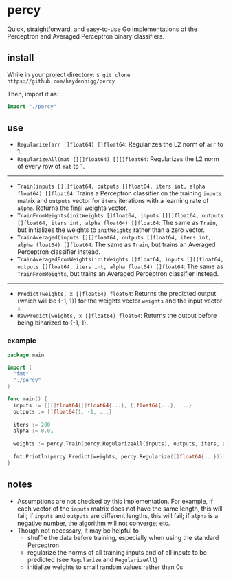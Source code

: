 # percy

Quick, straightforward, and easy-to-use Go implementations of the Perceptron and Averaged Perceptron binary classifiers.

## install

While in your project directory:
`$ git clone https://github.com/haydenhigg/percy`

Then, import it as:
```go
import "./percy"
```

## use

- `Regularize(arr []float64) []float64`: Regularizes the L2 norm of `arr` to 1.
- `RegularizeAll(mat [][]float64) [][]float64`: Regularizes the L2 norm of every row of `mat` to 1.
---
- `Train(inputs [][]float64, outputs []float64, iters int, alpha float64) []float64`: Trains a Perceptron classifier on the training `inputs` matrix and `outputs` vector for `iters` iterations with a learning rate of `alpha`. Returns the final weights vector.
- `TrainFromWeights(initWeights []float64, inputs [][]float64, outputs []float64, iters int, alpha float64) []float64`: The same as `Train`, but initializes the weights to `initWeights` rather than a zero vector.
- `TrainAveraged(inputs [][]float64, outputs []float64, iters int, alpha float64) []float64`: The same as `Train`, but trains an Averaged Perceptron classifier instead.
- `TrainAveragedFromWeights(initWeights []float64, inputs [][]float64, outputs []float64, iters int, alpha float64) []float64`: The same as `TrainFromWeights`, but trains an Averaged Perceptron classifier instead.
---
- `Predict(weights, x []float64) float64`: Returns the predicted output (which will be {-1, 1}) for the weights vector `weights` and the input vector `x`.
- `RawPredict(weights, x []float64) float64`: Returns the output before being binarized to {-1, 1}.

### example

```go
package main

import (
  "fmt"
  "./percy"
)

func main() {
  inputs := [][]float64{[]float64{...}, []float64{...}, ...}
  outputs := []float64{1, -1, ...}
  
  iters := 200
  alpha := 0.01
  
  weights := percy.Train(percy.RegularizeAll(inputs), outputs, iters, alpha)
  
  fmt.Println(percy.Predict(weights, percy.Regularize([]float64{...})))
}
```

## notes

- Assumptions are not checked by this implementation. For example, if each vector of the `inputs` matrix does not have the same length, this will fail; if `inputs` and `outputs` are different lengths, this will fail; if `alpha` is a negative number, the algorithm will not converge; etc.
- Though not necessary, it may be helpful to
  - shuffle the data before training, especially when using the standard Perceptron
  - regularize the norms of all training inputs and of all inputs to be predicted (see `Regularize` and `RegularizeAll`)
  - initialize weights to small random values rather than 0s
